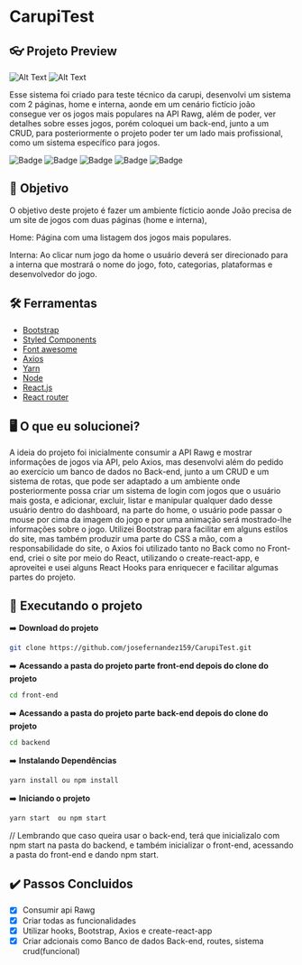 # CarupiTest

## :eyeglasses: Projeto Preview

![Alt Text](https://giphy.com/embed/Iu7QQw881yOrTWVqeb/giphy.gif)
![Alt Text](https://media.giphy.com/media/vFKqnCdLPNOKc/giphy.gif)

  Esse sistema foi criado para teste técnico da carupi, desenvolvi um sistema com 2 páginas, home e interna, aonde em um cenário fictício joão consegue ver os jogos mais populares na API Rawg, além de poder, ver detalhes sobre esses jogos, porém coloquei um back-end, junto a um CRUD, para posteriormente o projeto poder ter um lado mais profissional, como um sistema específico para jogos. 


![Badge](https://img.shields.io/badge/Font%20Awesome-4.7.0-blue?style=for-the-badge&logo=appveyor)
![Badge](https://img.shields.io/badge/Axios-0.18.0-%23072000?style=for-the-badge&logo=appveyor)
![Badge](https://img.shields.io/badge/react--router-4.2.0-%23072000?style=for-the-badge&logo=appveyor)
![Badge](https://img.shields.io/badge/react-16.4.0-%23000000?style=for-the-badge&logo=appveyor)
![Badge](https://img.shields.io/badge/Bootstrap-4.1.1-%23000000?style=for-the-badge&logo=appveyor)

## :dart: Objetivo

O objetivo deste projeto é fazer um ambiente fícticio aonde João precisa de um site de jogos com duas páginas (home e interna),

Home: Página com uma listagem dos jogos mais populares.

Interna: Ao clicar num jogo da home o usuário deverá ser direcionado para a interna que mostrará o nome do jogo, foto, categorias, plataformas e desenvolvedor
do jogo.

## :hammer_and_wrench: Ferramentas

-   [Bootstrap](https://getbootstrap.com/)
-   [Styled Components](https://styled-components.com)
-   [Font awesome](https://fontawesome.com/)
-   [Axios](https://axios-http.com/)
-   [Yarn](https://yarnpkg.com/)
-   [Node](https://nodejs.org/en/)
-   [React.js](https://pt-br.reactjs.org/)
-   [React router](https://reactrouter.com/)

## :desktop_computer: O que eu solucionei?

   A ideia do projeto foi inicialmente consumir a API Rawg e mostrar informações de jogos via API, pelo Axios, mas desenvolvi além do pedido ao exercício um banco de dados no Back-end, junto a um CRUD e um sistema de rotas, que pode ser adaptado a um ambiente onde posteriormente possa criar um sistema de login com jogos que o usuário mais gosta, e adicionar, excluir, listar e manipular qualquer dado desse usuário dentro do dashboard, na parte do home, o usuário pode passar o mouse por cima da imagem do jogo e por uma animação será mostrado-lhe informações sobre o jogo.
	Utilizei Bootstrap para facilitar em alguns estilos do site, mas também produzir uma parte do CSS a mão, com a responsabilidade do site, o Axios foi utilizado tanto no Back como no Front-end, criei o site por meio do React, utilizando o create-react-app, e aproveitei e usei alguns React Hooks para enriquecer e facilitar algumas partes do projeto.



## :rocket: Executando o projeto

➡️ **Download do projeto**
```bash
git clone https://github.com/josefernandez159/CarupiTest.git
```
➡️ **Acessando a pasta do projeto parte front-end depois do clone do projeto**
```bash
cd front-end 
```
➡️ **Acessando a pasta do projeto parte back-end depois do clone do projeto**
```bash
cd backend 
```

➡️ **Instalando Dependências**
```bash
yarn install ou npm install
```
➡️ **Iniciando o projeto**
```bash
yarn start  ou npm start
```

// Lembrando que caso queira usar o back-end, terá que inicializalo com npm start na pasta do backend, e também inicializar o front-end, acessando a pasta do front-end e dando npm start.

## :heavy_check_mark: Passos Concluidos 

-   [x] Consumir api Rawg
-   [x] Criar todas as funcionalidades
-   [x] Utilizar hooks, Bootstrap, Axios e create-react-app
-   [x] Criar adcionais como Banco de dados Back-end, routes, sistema crud(funcional)
